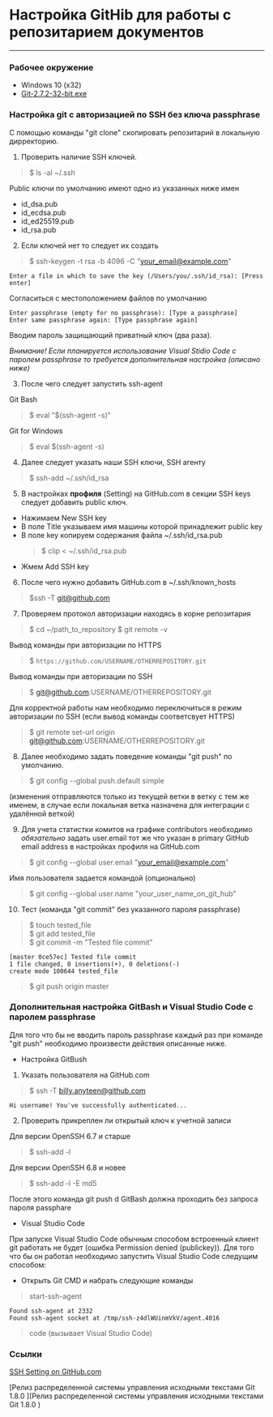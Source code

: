 # Настройка GitHib для работы с репозитарием документов 

--- 

### Рабочее окружение

* Windows 10 (x32)
* [Git-2.7.2-32-bit.exe](https://git-scm.com/download/win)

### Настройка git c авторизацией по SSH без ключа passphrase 

С помощью команды "git clone" скопировать репозитарий в локальную дирректорию.

1. Проверить наличие SSH ключей.

 > $ ls -al ~/.ssh
  
 Рublic ключи по умолчанию имеют одно из указанных ниже имен

 * id_dsa.pub   
 * id_ecdsa.pub   
 * id_ed25519.pub   
 * id_rsa.pub

2. Если ключей нет то следует их создать 
 
 > $ ssh-keygen -t rsa -b 4096 -C "your_email@example.com"
  ```    
  Enter a file in which to save the key (/Users/you/.ssh/id_rsa): [Press enter]
  ```
 
 Согласиться с местоположением файлов по умолчанию
 
 ```
 Enter passphrase (empty for no passphrase): [Type a passphrase]
 Enter same passphrase again: [Type passphrase again]
 ```
 Вводим пароль защищающий приватный ключ (два раза).
 
 *Внимание! Если планируется использование Visual Stidio Code с паролем passphrase то требуется 
 дополнительная настройка (описано ниже)*
 
3. После чего следует запустить ssh-agent

 Git Bash
 > $ eval "$(ssh-agent -s)"

 Git for Windows 
 > $ eval $(ssh-agent -s)

4. Далее следует указать наши SSH ключи, SSH агенту

 > $ ssh-add ~/.ssh/id_rsa

5. В настройках **профиля** (Setting) на GitHub.com в секции SSH keys следует добавить 
public ключ.

 * Нажимаем New SSH key
 * В поле Title указываем имя машины которой принадлежит public key
 * В поле key копируем содержания файла ~/.ssh/id_rsa.pub 
   > $ clip < ~/.ssh/id_rsa.pub
 * Жмем Add SSH key

6. После чего нужно добавить GitHub.com в ~/.ssh/known_hosts

 > $ssh -T git@github.com

7. Проверяем протокол авторизации находясь в корне репозитария 

 > $ cd ~/path_to_repository
 > $ git remote -v

 Вывод команды при авторизации по HTTPS
 > $ `https://github.com/USERNAME/OTHERREPOSITORY.git`

 Вывод команды при авторизации по SSH
 > $ git@github.com:USERNAME/OTHERREPOSITORY.git

 Для корректной работы нам необходимо переключиться в режим авторизации по SSH (если вывод команды соответсвует HTTPS)
 > $ git remote set-url origin git@github.com:USERNAME/OTHERREPOSITORY.git

8. Далее необходимо задать поведение команды "git push" по умолчанию.

 > $ git config --global push.default simple

 (изменения отправляются только из текущей ветки в ветку с тем же именем, в случае если локальная ветка назначена для интеграции с удалённой веткой)

9. Для учета статистки комитов на графике contributors необходимо *обязательно* задать user.email тот же что указан в
primary GitHub email address в настройках профиля на GitHub.com

 > $ git config --global user.email "your_email@example.com"

 Имя пользователя задается командой (опционально)
 > $ git config --global user.name "your_user_name_on_git_hub"

10. Тест (команда "git commit" без указанного пароля passphrase)

 > $ touch tested_file   
 > $ git add tested_file   
 > $ git commit -m "Tested file commit"  
 ```
 [master 0ce57ec] Tested file commit
 1 file changed, 0 insertions(+), 0 deletions(-)
 create mode 100644 tested_file  
 ```
 > $ git push origin master

### Дополнительная настройка GitBash и Visual Studio Code с паролем passphrase

Для того что бы не вводить пароль passphrase каждый раз при команде "git push" необходимо произвести
действия описанные ниже.

* Настройка GitBush

 1. Указать пользователя на GitHub.com   
 > $ ssh -T billy.anyteen@github.com    
 ```
 Hi username! You've successfully authenticated...
 ```
 
 2. Проверить прикреплен ли открытый ключ к учетной записи
  
   Для версии OpenSSH 6.7 и старше
   > $ ssh-add -l

   Для версии OpenSSH 6.8 и новее
   > $ ssh-add -l -E md5

 После этого команда git push d GitBash должна проходить без запроса пароля passphare

* Visual Studio Code

 При запуске Visual Studio Code обычным способом встроенный клиент
 git работать не будет (ошибка Permission denied (publickey)). Для того что бы он работал необходимо запустить 
 Visual Studio Code следущим способом:
  
  * Открыть Git CMD и набрать следующие команды
  >start-ssh-agent
   ```
   Found ssh-agent at 2332
   Found ssh-agent socket at /tmp/ssh-z4dlWUinmVkV/agent.4016
   ```
   >code (вызывает Visual Studio Code)


### Ссылки

[SSH Setting on GitHub.com](https://help.github.com/categories/ssh/)

[Релиз распределенной системы управления исходными текстами Git 1.8.0 ](Релиз распределенной системы управления исходными текстами Git 1.8.0 )
